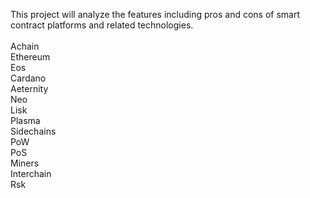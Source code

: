 This project will analyze the features including pros and cons of smart contract platforms and related technologies.
<br/>
<br/>
Achain
<br/>
Ethereum
<br/>
Eos
<br/>
Cardano
<br/>
Aeternity
<br/>
Neo
<br/>
Lisk
<br/>
Plasma
<br/>
Sidechains
<br/>
PoW
<br/>
PoS
<br/>
Miners
<br/>
Interchain
<br/>
Rsk